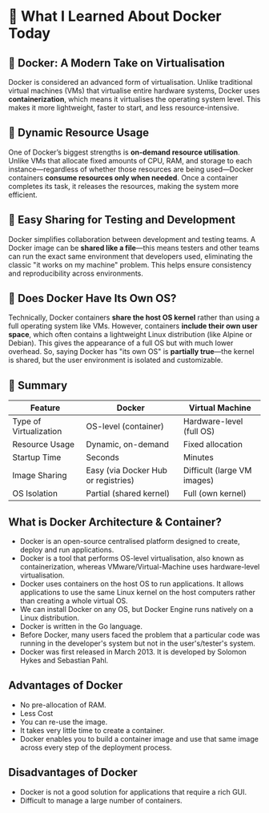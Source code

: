 
# 🐳 What I Learned About Docker Today

## 🚀 Docker: A Modern Take on Virtualisation
Docker is considered an advanced form of virtualisation. Unlike traditional virtual machines (VMs) that virtualise entire hardware systems, Docker uses **containerization**, which means it virtualises the operating system level. This makes it more lightweight, faster to start, and less resource-intensive.

## 🔄 Dynamic Resource Usage
One of Docker’s biggest strengths is **on-demand resource utilisation**. Unlike VMs that allocate fixed amounts of CPU, RAM, and storage to each instance—regardless of whether those resources are being used—Docker containers **consume resources only when needed**. Once a container completes its task, it releases the resources, making the system more efficient.

## 🧪 Easy Sharing for Testing and Development
Docker simplifies collaboration between development and testing teams. A Docker image can be **shared like a file**—this means testers and other teams can run the exact same environment that developers used, eliminating the classic "it works on my machine" problem. This helps ensure consistency and reproducibility across environments.

## 🧠 Does Docker Have Its Own OS?
Technically, Docker containers **share the host OS kernel** rather than using a full operating system like VMs. However, containers **include their own user space**, which often contains a lightweight Linux distribution (like Alpine or Debian). This gives the appearance of a full OS but with much lower overhead. So, saying Docker has "its own OS" is **partially true**—the kernel is shared, but the user environment is isolated and customizable.

## 📌 Summary

| Feature                         | Docker                                       | Virtual Machine                          |
|---------------------------------|----------------------------------------------|-------------------------------------------|
| Type of Virtualization          | OS-level (container)                        | Hardware-level (full OS)                 |
| Resource Usage                  | Dynamic, on-demand                          | Fixed allocation                         |
| Startup Time                    | Seconds                                     | Minutes                                  |
| Image Sharing                   | Easy (via Docker Hub or registries)         | Difficult (large VM images)              |
| OS Isolation                    | Partial (shared kernel)                     | Full (own kernel)                        |

## What is Docker Architecture & Container?
- Docker is an open-source centralised platform designed to create, deploy and run applications.
- Docker is a tool that performs OS-level virtualisation, also known as containerization, whereas VMware/Virtual-Machine uses hardware-level virtualisation.
- Docker uses containers on the host OS to run applications. It allows applications to use the same Linux kernel on the host computers rather than creating a whole virtual OS.
- We can install Docker on any OS, but Docker Engine runs natively on a Linux distribution.
- Docker is written in the Go language.
- Before Docker, many users faced the problem that a particular code was running in the developer's system but not in the user's/tester's system.
- Docker was first released in March 2013. It is developed by Solomon Hykes and Sebastian Pahl.

## Advantages of Docker
- No pre-allocation of RAM.
- Less Cost
- You can re-use the image.
- It takes very little time to create a container.
- Docker enables you to build a container image and use that same image across every step of the deployment process.

## Disadvantages of Docker
- Docker is not a good solution for applications that require a rich GUI.
- Difficult to manage a large number of containers. 





